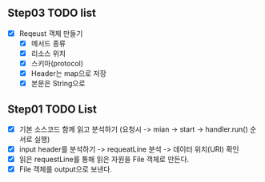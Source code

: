
## Step03 TODO list
- [x] Reqeust 객체 만들기
  - [x] 메서드 종류
  - [x] 리소스 위치
  - [x] 스키마(protocol)
  - [x] Header는 map으로 저장
  - [x] 본문은 String으로

## Step01 TODO List
- [x] 기본 소스코드 함께 읽고 분석하기 (요청시 -> mian -> start -> handler.run() 순서로 실행)
- [x] input header를 분석하기 -> requeatLine 분석 -> 데이터 위치(URI) 확인
- [x] 읽은 requestLine를 통해 읽은 자원을 File 객체로 만든다.
- [x] File 객체를 output으로 보낸다.
